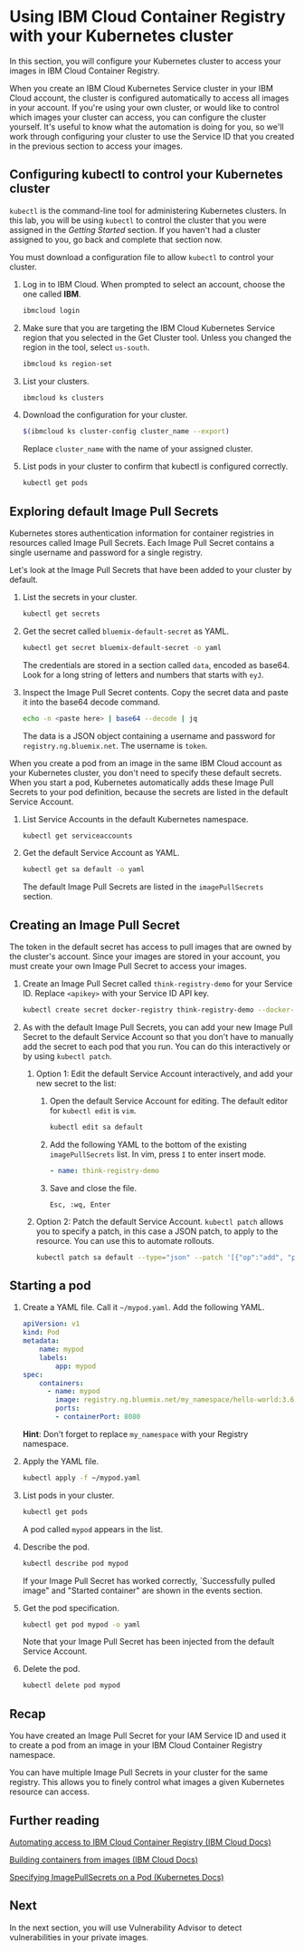 # Using IBM Cloud Container Registry with your Kubernetes cluster

In this section, you will configure your Kubernetes cluster to access your images in IBM Cloud Container Registry.

When you create an IBM Cloud Kubernetes Service cluster in your IBM Cloud account, the cluster is configured automatically to access all images in your account. If you're using your own cluster, or would like to control which images your cluster can access, you can configure the cluster yourself. It's useful to know what the automation is doing for you, so we'll work through configuring your cluster to use the Service ID that you created in the previous section to access your images.

## Configuring kubectl to control your Kubernetes cluster

`kubectl` is the command-line tool for administering Kubernetes clusters. In this lab, you will be using `kubectl` to control the cluster that you were assigned in the _Getting Started_ section. If you haven't had a cluster assigned to you, go back and complete that section now.

You must download a configuration file to allow `kubectl` to control your cluster.

1. Log in to IBM Cloud. When prompted to select an account, choose the one called **IBM**.

    ```bash
    ibmcloud login
    ```

2. Make sure that you are targeting the IBM Cloud Kubernetes Service region that you selected in the Get Cluster tool. Unless you changed the region in the tool, select `us-south`.

    ```bash
    ibmcloud ks region-set
    ```

3. List your clusters.

    ```bash
    ibmcloud ks clusters
    ```

4. Download the configuration for your cluster.

    ```bash
    $(ibmcloud ks cluster-config cluster_name --export)
    ```

    Replace `cluster_name` with the name of your assigned cluster.

5. List pods in your cluster to confirm that kubectl is configured correctly.

    ```bash
    kubectl get pods
    ```

## Exploring default Image Pull Secrets

Kubernetes stores authentication information for container registries in resources called Image Pull Secrets. Each Image Pull Secret contains a single username and password for a single registry.

Let's look at the Image Pull Secrets that have been added to your cluster by default.

1. List the secrets in your cluster.

    ```bash
    kubectl get secrets
    ```

2. Get the secret called `bluemix-default-secret` as YAML.

    ```bash
    kubectl get secret bluemix-default-secret -o yaml
    ```

    The credentials are stored in a section called `data`, encoded as base64. Look for a long string of letters and numbers that starts with `eyJ`.

3. Inspect the Image Pull Secret contents. Copy the secret data and paste it into the base64 decode command.

    ```bash
    echo -n <paste here> | base64 --decode | jq
    ```

    The data is a JSON object containing a username and password for `registry.ng.bluemix.net`. The username is `token`.

When you create a pod from an image in the same IBM Cloud account as your Kubernetes cluster, you don't need to specify these default secrets. When you start a pod, Kubernetes automatically adds these Image Pull Secrets to your pod definition, because the secrets are listed in the default Service Account.

1. List Service Accounts in the default Kubernetes namespace.

    ```bash
    kubectl get serviceaccounts
    ```

2. Get the default Service Account as YAML.

    ```bash
    kubectl get sa default -o yaml
    ```

    The default Image Pull Secrets are listed in the `imagePullSecrets` section.

## Creating an Image Pull Secret

The token in the default secret has access to pull images that are owned by the cluster's account. Since your images are stored in your account, you must create your own Image Pull Secret to access your images.

1. Create an Image Pull Secret called `think-registry-demo` for your Service ID. Replace `<apikey>` with your Service ID API key.

    ```bash
    kubectl create secret docker-registry think-registry-demo --docker-server registry.ng.bluemix.net --docker-username iamapikey --docker-password <apikey> --docker-email a@b.com
    ```

2. As with the default Image Pull Secrets, you can add your new Image Pull Secret to the default Service Account so that you don't have to manually add the secret to each pod that you run. You can do this interactively or by using `kubectl patch`.

    1. Option 1: Edit the default Service Account interactively, and add your new secret to the list:

        1. Open the default Service Account for editing. The default editor for `kubectl edit` is `vim`.

            ```bash
            kubectl edit sa default
            ```

        2. Add the following YAML to the bottom of the existing `imagePullSecrets` list. In vim, press `I` to enter insert mode.

            ```yaml
            - name: think-registry-demo
            ```

        3. Save and close the file.

            ```text
            Esc, :wq, Enter
            ```

    2. Option 2: Patch the default Service Account. `kubectl patch` allows you to specify a patch, in this case a JSON patch, to apply to the resource. You can use this to automate rollouts.

        ```bash
        kubectl patch sa default --type="json" --patch '[{"op":"add", "path":"/imagePullSecrets/-", "value": {"name":"think-registry-demo"}}]'
        ```

## Starting a pod

1. Create a YAML file. Call it `~/mypod.yaml`. Add the following YAML.

    ```yaml
    apiVersion: v1
    kind: Pod
    metadata:
        name: mypod
        labels:
            app: mypod
    spec:
        containers:
          - name: mypod
            image: registry.ng.bluemix.net/my_namespace/hello-world:3.6
            ports:
            - containerPort: 8080
    ```

    **Hint**: Don't forget to replace `my_namespace` with your Registry namespace.

2. Apply the YAML file.

    ```bash
    kubectl apply -f ~/mypod.yaml
    ```

3. List pods in your cluster.

    ```bash
    kubectl get pods
    ```

    A pod called `mypod` appears in the list.

4. Describe the pod.

    ```bash
    kubectl describe pod mypod
    ```

    If your Image Pull Secret has worked correctly, `Successfully pulled image" and "Started container" are shown in the events section.

5. Get the pod specification.

    ```bash
    kubectl get pod mypod -o yaml
    ```

    Note that your Image Pull Secret has been injected from the default Service Account.

6. Delete the pod.

    ```bash
    kubectl delete pod mypod
    ```

## Recap

You have created an Image Pull Secret for your IAM Service ID and used it to create a pod from an image in your IBM Cloud Container Registry namespace.

You can have multiple Image Pull Secrets in your cluster for the same registry. This allows you to finely control what images a given Kubernetes resource can access.

## Further reading

[Automating access to IBM Cloud Container Registry (IBM Cloud Docs)](https://console.bluemix.net/docs/services/Registry/registry_tokens.html#registry_access)

[Building containers from images (IBM Cloud Docs)](https://console.bluemix.net/docs/containers/cs_images.html#images)

[Specifying ImagePullSecrets on a Pod (Kubernetes Docs)](https://kubernetes.io/docs/concepts/containers/images/#specifying-imagepullsecrets-on-a-pod)

## Next

In the next section, you will use Vulnerability Advisor to detect vulnerabilities in your private images.
